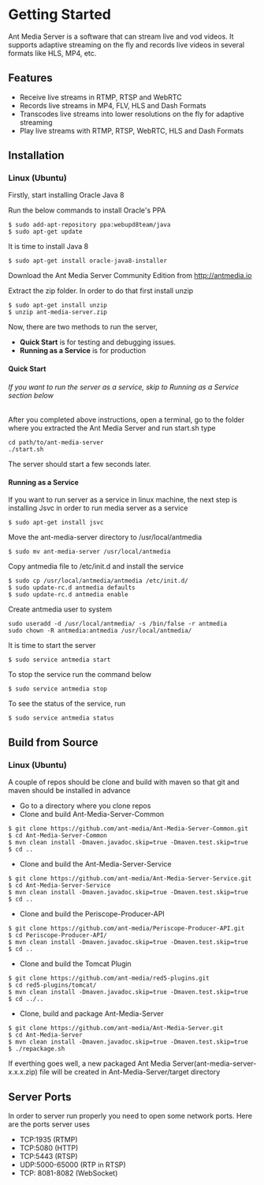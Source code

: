# Getting Started

Ant Media Server is a software that can stream live and vod videos. It supports adaptive streaming on the fly and 
records live videos in several formats like HLS, MP4, etc. 

## Features
* Receive live streams in RTMP, RTSP and WebRTC
* Records live streams in MP4, FLV, HLS and Dash Formats
* Transcodes live streams into lower resolutions on the fly for adaptive streaming
* Play live streams with RTMP, RTSP, WebRTC, HLS and Dash Formats


## Installation

### Linux (Ubuntu)

Firstly, start installing Oracle Java 8

Run the below commands to install Oracle's PPA
```
$ sudo add-apt-repository ppa:webupd8team/java
$ sudo apt-get update
```

It is time to install Java 8
```
$ sudo apt-get install oracle-java8-installer
```

Download the Ant Media Server Community Edition from http://antmedia.io 

Extract the zip folder. In order to do that first install unzip
```
$ sudo apt-get install unzip
$ unzip ant-media-server.zip     
```

Now, there are two methods to run the server,
* **Quick Start** is for testing and debugging issues.
* **Running as a Service** is for production

#### Quick Start
###### If you want to run the server as a service, skip to Running as a Service section below 
After you completed above instructions, open a terminal, go to the folder where you extracted the Ant Media Server and run start.sh
type 

```
cd path/to/ant-media-server
./start.sh
```
The server should start a few seconds later.

#### Running as a Service

If you want to run server as a service in linux machine, the next step is installing Jsvc in order to run media server as a service

```
$ sudo apt-get install jsvc
```

Move the ant-media-server directory to /usr/local/antmedia 
```
$ sudo mv ant-media-server /usr/local/antmedia
```

Copy antmedia file to /etc/init.d and install the service
```
$ sudo cp /usr/local/antmedia/antmedia /etc/init.d/
$ sudo update-rc.d antmedia defaults
$ sudo update-rc.d antmedia enable
```

Create antmedia user to system

```
sudo useradd -d /usr/local/antmedia/ -s /bin/false -r antmedia
sudo chown -R antmedia:antmedia /usr/local/antmedia/
```


It is time to start the server
```
$ sudo service antmedia start
```

To stop the service run the command below
```
$ sudo service antmedia stop
```

To see the status of the service, run
```
$ sudo service antmedia status
```

## Build from Source

### Linux (Ubuntu)
A couple of repos should be clone and build with maven so that git and maven should be installed in advance

* Go to a directory where you clone repos
* Clone and build Ant-Media-Server-Common

```
$ git clone https://github.com/ant-media/Ant-Media-Server-Common.git
$ cd Ant-Media-Server-Common
$ mvn clean install -Dmaven.javadoc.skip=true -Dmaven.test.skip=true
$ cd ..
```

* Clone and build the Ant-Media-Server-Service 

```
$ git clone https://github.com/ant-media/Ant-Media-Server-Service.git
$ cd Ant-Media-Server-Service
$ mvn clean install -Dmaven.javadoc.skip=true -Dmaven.test.skip=true
$ cd ..
```

* Clone and build the Periscope-Producer-API 

```
$ git clone https://github.com/ant-media/Periscope-Producer-API.git
$ cd Periscope-Producer-API/
$ mvn clean install -Dmaven.javadoc.skip=true -Dmaven.test.skip=true
$ cd ..
```

* Clone and build the Tomcat Plugin
```
$ git clone https://github.com/ant-media/red5-plugins.git
$ cd red5-plugins/tomcat/
$ mvn clean install -Dmaven.javadoc.skip=true -Dmaven.test.skip=true
$ cd ../..
```



* Clone, build and package Ant-Media-Server
```
$ git clone https://github.com/ant-media/Ant-Media-Server.git
$ cd Ant-Media-Server
$ mvn clean install -Dmaven.javadoc.skip=true -Dmaven.test.skip=true
$ ./repackage.sh
```

If everthing goes well, a new packaged Ant Media Server(ant-media-server-x.x.x.zip) file will be created 
in Ant-Media-Server/target directory


## Server Ports
In order to server run properly you need to open some network ports. 
Here are the ports server uses

* TCP:1935 (RTMP)
* TCP:5080 (HTTP)
* TCP:5443 (RTSP)
* UDP:5000-65000 (RTP in RTSP)
* TCP: 8081-8082 (WebSocket)






